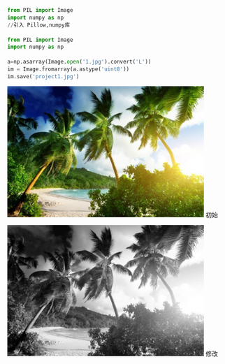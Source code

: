 ```python
from PIL import Image
import numpy as np
//引入 Pillow,numpy库

from PIL import Image
import numpy as np

a=np.asarray(Image.open('1.jpg').convert('L'))
im = Image.fromarray(a.astype('uint8'))
im.save('project1.jpg')
```

<img width="450" height="300" src=project-1/1.jpg /></img>
初始

<img width="450" height="300" src=project-1/project1.jpg/></img>
修改
